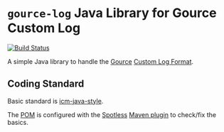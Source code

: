 `gource-log` Java Library for Gource Custom Log
===============================================

[![Build Status](https://github.com/ayeseeem/gource-logj/actions/workflows/maven.yml/badge.svg)](https://github.com/ayeseeem/gource-logj/actions/workflows/maven.yml)

A simple Java library to handle the [Gource](https://gource.io/)
[Custom Log Format](https://github.com/acaudwell/Gource).


Coding Standard
---------------

Basic standard is [icm-java-style](https://github.com/ayeseeem/icm-java-style/).

The [POM](pom.xml) is configured with the
[Spotless](https://github.com/diffplug/spotless)
[Maven plugin](https://github.com/diffplug/spotless/tree/main/plugin-maven)
to check/fix the basics.
